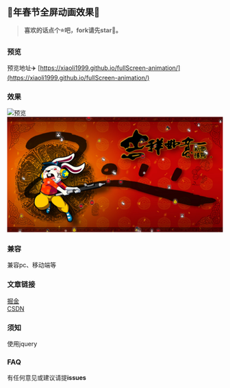 ## 🐇年春节全屏动画效果🌈

> **喜欢的话点个⭐吧，fork请先star🙏。**

### 预览
预览地址✈️ [https://xiaoli1999.github.io/fullScreen-animation/](https://xiaoli1999.github.io/fullScreen-animation/)

### 效果
![预览](./img/effect.gif)
![预览](./img/effect.png)

### 兼容
兼容pc、移动端等

### 文章链接
[掘金](https://juejin.cn/user/4438109753182343) <br />
[CSDN](https://blog.csdn.net/weixin_53673959)

### 须知
使用jquery

### FAQ
有任何意见或建议请提**issues**

